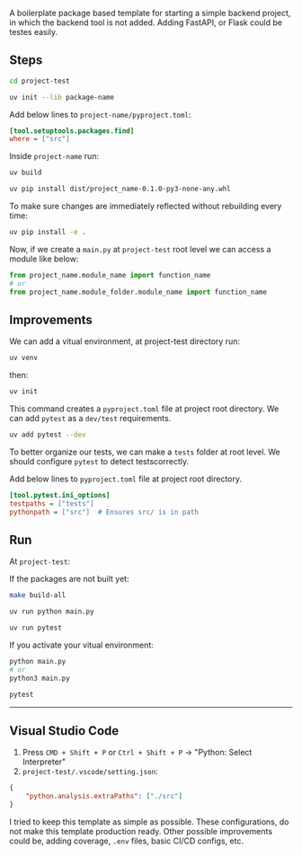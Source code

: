 A boilerplate package based template for starting a simple backend project, in which the backend 
tool is not added. Adding FastAPI, or Flask could be testes easily.

## Steps

```bash
cd project-test

uv init --lib package-name
```

Add below lines to `project-name/pyproject.toml`:

```ini
[tool.setuptools.packages.find]
where = ["src"]
```

Inside  `project-name` run:

```bash
uv build

uv pip install dist/project_name-0.1.0-py3-none-any.whl
```

To make sure changes are immediately reflected without rebuilding every time:

```bash
uv pip install -e .
```

Now, if we create a `main.py` at `project-test` root level
we can access a module like below:

```python
from project_name.module_name import function_name
# or
from project_name.module_folder.module_name import function_name
```

## Improvements

We can add a vitual environment, at project-test directory run:

```bash
uv venv
```
then:

```bash
uv init
```

This command creates a `pyproject.toml` file at project root directory.
We can add `pytest` as a `dev/test` requirements. 

```bash
uv add pytest --dev
```

To better organize our tests, we can make a `tests` folder at root level.
We should configure `pytest` to detect testscorrectly.

Add below lines to `pyproject.toml` file at project root directory.

```ini
[tool.pytest.ini_options]
testpaths = ["tests"]
pythonpath = ["src"]  # Ensures src/ is in path
```

## Run

At `project-test`:

If the packages are not built yet:

```bash
make build-all
```

```bash
uv run python main.py
```

```bash
uv run pytest
```

If you activate your vitual environment:

```bash
python main.py
# or
python3 main.py
```

```bash
pytest
```
***

## Visual Studio Code

1. Press `CMD + Shift + P` or `Ctrl + Shift + P` → "Python: Select Interpreter"
2. `project-test/.vscode/setting.json`:

```json
{
    "python.analysis.extraPaths": ["./src"]
}
```

I tried to keep this template as simple as possible. These configurations,
do not make this template production ready. Other possible improvements
could be, adding coverage, `.env` files, basic CI/CD configs, etc.

